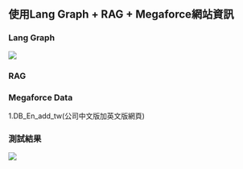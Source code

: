 ## 使用Lang Graph + RAG + Megaforce網站資訊

### Lang Graph
![](https://i.imgur.com/bPimdTG.jpeg)
### RAG

### Megaforce Data
1.DB_En_add_tw(公司中文版加英文版網頁)

### 測試結果
[![](https://imgur.com/a/JXpR4JV)](https://i.imgur.com/3zlNcgm.jpeg)

